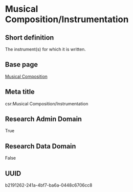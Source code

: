 # Musical Composition/Instrumentation
## Short definition
The instrument(s) for which it is written.
## Base page
[Musical Composition](../../Objects/Musical%20Composition.md)
## Meta title
csr:Musical Composition/Instrumentation
## Research Admin Domain
True
## Research Data Domain
False
## UUID
b2191262-241a-4bf7-ba6a-0448c6706cc8
